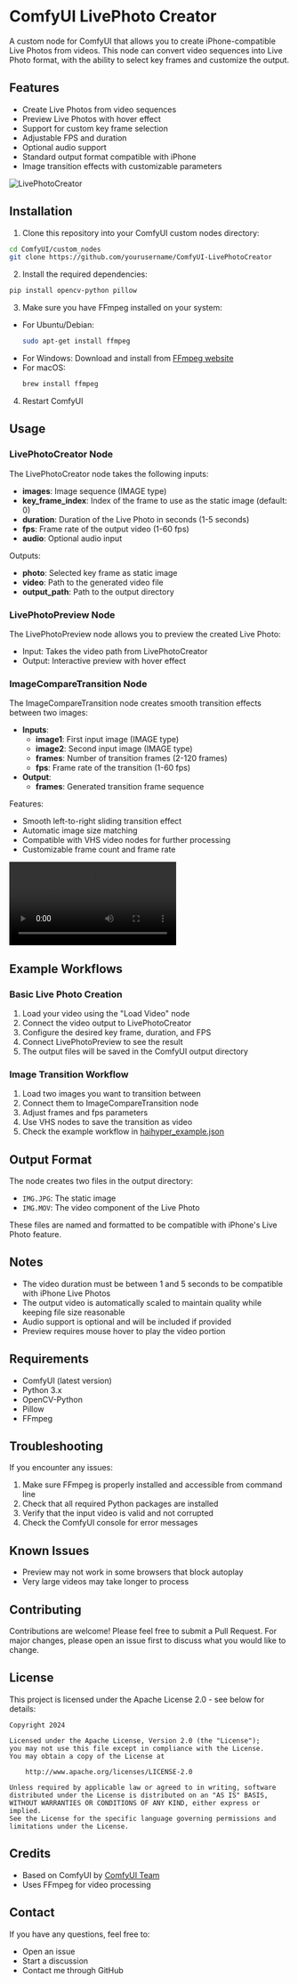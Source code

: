 # ComfyUI LivePhoto Creator

A custom node for ComfyUI that allows you to create iPhone-compatible Live Photos from videos. This node can convert video sequences into Live Photo format, with the ability to select key frames and customize the output.

## Features

- Create Live Photos from video sequences
- Preview Live Photos with hover effect
- Support for custom key frame selection
- Adjustable FPS and duration
- Optional audio support
- Standard output format compatible with iPhone
- Image transition effects with customizable parameters

![LivePhotoCreator](./example/Screenshot_2024-12-13_14-57-54.png)

## Installation

1. Clone this repository into your ComfyUI custom nodes directory:
```bash
cd ComfyUI/custom_nodes
git clone https://github.com/yourusername/ComfyUI-LivePhotoCreator
```

2. Install the required dependencies:
```bash
pip install opencv-python pillow
```

3. Make sure you have FFmpeg installed on your system:
- For Ubuntu/Debian:
  ```bash
  sudo apt-get install ffmpeg
  ```
- For Windows: Download and install from [FFmpeg website](https://ffmpeg.org/download.html)
- For macOS:
  ```bash
  brew install ffmpeg
  ```

4. Restart ComfyUI

## Usage

### LivePhotoCreator Node

The LivePhotoCreator node takes the following inputs:
- **images**: Image sequence (IMAGE type)
- **key_frame_index**: Index of the frame to use as the static image (default: 0)
- **duration**: Duration of the Live Photo in seconds (1-5 seconds)
- **fps**: Frame rate of the output video (1-60 fps)
- **audio**: Optional audio input

Outputs:
- **photo**: Selected key frame as static image
- **video**: Path to the generated video file
- **output_path**: Path to the output directory

### LivePhotoPreview Node

The LivePhotoPreview node allows you to preview the created Live Photo:
- Input: Takes the video path from LivePhotoCreator
- Output: Interactive preview with hover effect

### ImageCompareTransition Node

The ImageCompareTransition node creates smooth transition effects between two images:
- **Inputs**:
  - **image1**: First input image (IMAGE type)
  - **image2**: Second input image (IMAGE type)
  - **frames**: Number of transition frames (2-120 frames)
  - **fps**: Frame rate of the transition (1-60 fps)
- **Output**:
  - **frames**: Generated transition frame sequence

Features:
- Smooth left-to-right sliding transition effect
- Automatic image size matching
- Compatible with VHS video nodes for further processing
- Customizable frame count and frame rate

![Transition Demo](./example/Screenity_video_Dec_14_2024.mp4)

## Example Workflows

### Basic Live Photo Creation
1. Load your video using the "Load Video" node
2. Connect the video output to LivePhotoCreator
3. Configure the desired key frame, duration, and FPS
4. Connect LivePhotoPreview to see the result
5. The output files will be saved in the ComfyUI output directory

### Image Transition Workflow
1. Load two images you want to transition between
2. Connect them to ImageCompareTransition node
3. Adjust frames and fps parameters
4. Use VHS nodes to save the transition as video
5. Check the example workflow in [haihyper_example.json](./example/haihyper_example.json)

## Output Format

The node creates two files in the output directory:
- `IMG.JPG`: The static image
- `IMG.MOV`: The video component of the Live Photo

These files are named and formatted to be compatible with iPhone's Live Photo feature.

## Notes

- The video duration must be between 1 and 5 seconds to be compatible with iPhone Live Photos
- The output video is automatically scaled to maintain quality while keeping file size reasonable
- Audio support is optional and will be included if provided
- Preview requires mouse hover to play the video portion

## Requirements

- ComfyUI (latest version)
- Python 3.x
- OpenCV-Python
- Pillow
- FFmpeg

## Troubleshooting

If you encounter any issues:

1. Make sure FFmpeg is properly installed and accessible from command line
2. Check that all required Python packages are installed
3. Verify that the input video is valid and not corrupted
4. Check the ComfyUI console for error messages

## Known Issues

- Preview may not work in some browsers that block autoplay
- Very large videos may take longer to process

## Contributing

Contributions are welcome! Please feel free to submit a Pull Request. For major changes, please open an issue first to discuss what you would like to change.

## License

This project is licensed under the Apache License 2.0 - see below for details:

```
Copyright 2024

Licensed under the Apache License, Version 2.0 (the "License");
you may not use this file except in compliance with the License.
You may obtain a copy of the License at

    http://www.apache.org/licenses/LICENSE-2.0

Unless required by applicable law or agreed to in writing, software
distributed under the License is distributed on an "AS IS" BASIS,
WITHOUT WARRANTIES OR CONDITIONS OF ANY KIND, either express or implied.
See the License for the specific language governing permissions and
limitations under the License.
```

## Credits

- Based on ComfyUI by [ComfyUI Team](https://github.com/comfyanonymous/ComfyUI)
- Uses FFmpeg for video processing

## Contact

If you have any questions, feel free to:
- Open an issue
- Start a discussion
- Contact me through GitHub
